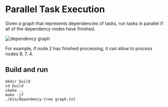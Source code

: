 # Parallel Task Execution

Given a graph that represents dependencies of tasks, run tasks in parallel if all of the dependency nodes have finished.

![dependency graph](https://www.researchgate.net/profile/Sergei-Shudler/publication/320678407/figure/fig1/AS:580526858014720@1515419796704/Task-dependency-graph-each-node-contains-the-task-time-and-the-highlighted-tasks-form.png)

For example, if node 2 has finished processing, it can allow to process nodes 8, 7, 4.

## Build and run

```
mkdir build
cd build
cmake ..
make -j7
./bin/dependency-tree graph.txt
```